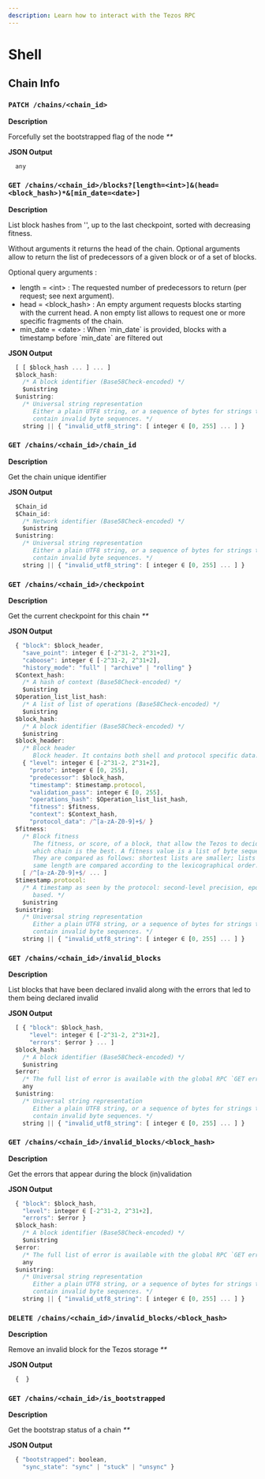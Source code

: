 ```yaml
---
description: Learn how to interact with the Tezos RPC
---
```


# Shell

## Chain Info

### **`PATCH /chains/<chain_id>`**

**Description**

Forcefully set the bootstrapped flag of the node _\*\*_

**JSON Output**

```javascript
  any
```

### **`GET /chains/<chain_id>/blocks?[length=<int>]&(head=<block_hash>)*&[min_date=<date>]`**

**Description**

List block hashes from '', up to the last checkpoint, sorted with decreasing fitness.

Without arguments it returns the head of the chain. Optional arguments allow to return the list of predecessors of a given block or of a set of blocks.

Optional query arguments :

* length = &lt;int&gt; : The requested number of predecessors to return \(per request; see next argument\).
* head = &lt;block\_hash&gt; : An empty argument requests blocks starting with the current head. A non empty list allows to request one or more specific fragments of the chain.
* min\_date = &lt;date&gt; : When \`min\_date\` is provided, blocks with a timestamp before \`min\_date\` are filtered out

**JSON Output**

```javascript
  [ [ $block_hash ... ] ... ]
  $block_hash:
    /* A block identifier (Base58Check-encoded) */
    $unistring
  $unistring:
    /* Universal string representation
       Either a plain UTF8 string, or a sequence of bytes for strings that
       contain invalid byte sequences. */
    string || { "invalid_utf8_string": [ integer ∈ [0, 255] ... ] }
```

### `GET /chains/<chain_id>/chain_id`

**Description**

Get the chain unique identifier

**JSON Output**

```javascript
  $Chain_id
  $Chain_id:
    /* Network identifier (Base58Check-encoded) */
    $unistring
  $unistring:
    /* Universal string representation
       Either a plain UTF8 string, or a sequence of bytes for strings that
       contain invalid byte sequences. */
    string || { "invalid_utf8_string": [ integer ∈ [0, 255] ... ] }
```

### **`GET /chains/<chain_id>/checkpoint`**

**Description**

Get the current checkpoint for this chain _\*\*_

**JSON Output**

```javascript
  { "block": $block_header,
    "save_point": integer ∈ [-2^31-2, 2^31+2],
    "caboose": integer ∈ [-2^31-2, 2^31+2],
    "history_mode": "full" | "archive" | "rolling" }
  $Context_hash:
    /* A hash of context (Base58Check-encoded) */
    $unistring
  $Operation_list_list_hash:
    /* A list of list of operations (Base58Check-encoded) */
    $unistring
  $block_hash:
    /* A block identifier (Base58Check-encoded) */
    $unistring
  $block_header:
    /* Block header
       Block header. It contains both shell and protocol specific data. */
    { "level": integer ∈ [-2^31-2, 2^31+2],
      "proto": integer ∈ [0, 255],
      "predecessor": $block_hash,
      "timestamp": $timestamp.protocol,
      "validation_pass": integer ∈ [0, 255],
      "operations_hash": $Operation_list_list_hash,
      "fitness": $fitness,
      "context": $Context_hash,
      "protocol_data": /^[a-zA-Z0-9]+$/ }
  $fitness:
    /* Block fitness
       The fitness, or score, of a block, that allow the Tezos to decide
       which chain is the best. A fitness value is a list of byte sequences.
       They are compared as follows: shortest lists are smaller; lists of the
       same length are compared according to the lexicographical order. */
    [ /^[a-zA-Z0-9]+$/ ... ]
  $timestamp.protocol:
    /* A timestamp as seen by the protocol: second-level precision, epoch
       based. */
    $unistring
  $unistring:
    /* Universal string representation
       Either a plain UTF8 string, or a sequence of bytes for strings that
       contain invalid byte sequences. */
    string || { "invalid_utf8_string": [ integer ∈ [0, 255] ... ] }
```

### **`GET /chains/<chain_id>/invalid_blocks`**

**Description**

List blocks that have been declared invalid along with the errors that led to them being declared invalid

**JSON Output**

```javascript
  [ { "block": $block_hash,
      "level": integer ∈ [-2^31-2, 2^31+2],
      "errors": $error } ... ]
  $block_hash:
    /* A block identifier (Base58Check-encoded) */
    $unistring
  $error:
    /* The full list of error is available with the global RPC `GET errors` */
    any
  $unistring:
    /* Universal string representation
       Either a plain UTF8 string, or a sequence of bytes for strings that
       contain invalid byte sequences. */
    string || { "invalid_utf8_string": [ integer ∈ [0, 255] ... ] }
```

### **`GET /chains/<chain_id>/invalid_blocks/<block_hash>`**

**Description**

Get the errors that appear during the block \(in\)validation

**JSON Output**

```javascript
  { "block": $block_hash,
    "level": integer ∈ [-2^31-2, 2^31+2],
    "errors": $error }
  $block_hash:
    /* A block identifier (Base58Check-encoded) */
    $unistring
  $error:
    /* The full list of error is available with the global RPC `GET errors` */
    any
  $unistring:
    /* Universal string representation
       Either a plain UTF8 string, or a sequence of bytes for strings that
       contain invalid byte sequences. */
    string || { "invalid_utf8_string": [ integer ∈ [0, 255] ... ] }
```

### **`DELETE /chains/<chain_id>/invalid_blocks/<block_hash>`**

**Description**

Remove an invalid block for the Tezos storage _\*\*_

**JSON Output**

```javascript
  {  }
```

### **`GET /chains/<chain_id>/is_bootstrapped`**

**Description**

Get the bootstrap status of a chain _\*\*_

**JSON Output**

```javascript
  { "bootstrapped": boolean,
    "sync_state": "sync" | "stuck" | "unsync" }
```

